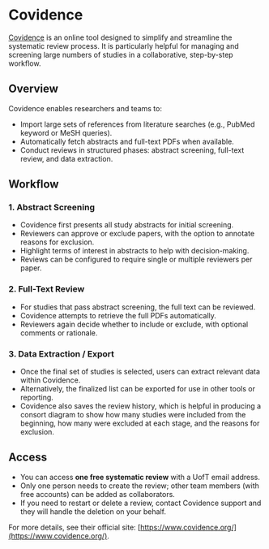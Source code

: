 # Covidence

[Covidence](https://www.covidence.org/) is an online tool designed to simplify and streamline the systematic review process. It is particularly helpful for managing and screening large numbers of studies in a collaborative, step-by-step workflow.

## Overview

Covidence enables researchers and teams to:

- Import large sets of references from literature searches (e.g., PubMed keyword or MeSH queries).
- Automatically fetch abstracts and full-text PDFs when available.
- Conduct reviews in structured phases: abstract screening, full-text review, and data extraction.

## Workflow

### 1. Abstract Screening

- Covidence first presents all study abstracts for initial screening.
- Reviewers can approve or exclude papers, with the option to annotate reasons for exclusion.
- Highlight terms of interest in abstracts to help with decision-making.
- Reviews can be configured to require single or multiple reviewers per paper.

### 2. Full-Text Review

- For studies that pass abstract screening, the full text can be reviewed.
- Covidence attempts to retrieve the full PDFs automatically.
- Reviewers again decide whether to include or exclude, with optional comments or rationale.

### 3. Data Extraction / Export

- Once the final set of studies is selected, users can extract relevant data within Covidence.
- Alternatively, the finalized list can be exported for use in other tools or reporting.
- Covidence also saves the review history, which is helpful in producing a consort diagram to show how many studies were included from the beginning, how many were excluded at each stage, and the reasons for exclusion.

## Access

- You can access **one free systematic review** with a UofT email address.
- Only one person needs to create the review; other team members (with free accounts) can be added as collaborators.
- If you need to restart or delete a review, contact Covidence support and they will handle the deletion on your behalf.

For more details, see their official site: [https://www.covidence.org/](https://www.covidence.org/).

